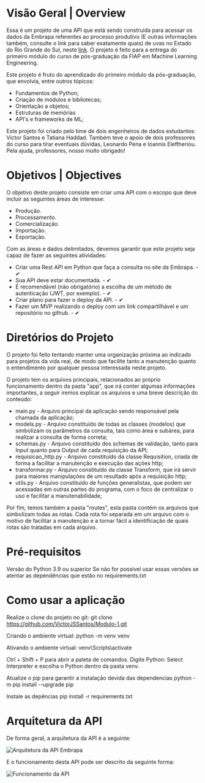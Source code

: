 # Visão Geral | Overview 
Essa é um projeto de uma API que está sendo construída para acessar os dados da Embrapa referentes ao processo produtivo (E outras informações também, consulte o link para saber exatamente quais) de uvas no Estado do Rio Grande do Sul, neste [link](http://vitibrasil.cnpuv.embrapa.br/).
O projeto é feito para a entrega do primeiro módulo do curso de pós-graduação da FIAP em Machine Learning Engineering.

Este projeto é fruto do aprendizado do primeiro módulo da pós-graduação, que envolvia, entre outros tópicos:
* Fundamentos de Python;
* Criação de módulos e bibliotecas;
* Orientação a objetos;
* Estruturas de memórias
* API's e frameworks de ML;

Este projeto foi criado pelo time de dois engenheiros de dados estudantes: Victor Santos e Tatiana Haddad. Também teve o apoio de dois professores do curso para tirar eventuais dúvidas, Leonardo Pena e Ioannis Eleftheriou.
Pela ajuda, professores, nosso muito obrigado! 

# Objetivos | Objectives 

O objetivo deste projeto consiste em criar uma API com o escopo que deve incluir as seguintes áreas de interesse:
* Produção.
* Processamento.
* Comercialização.
* Importação.
* Exportação.

Com as áreas e dados delimitados, devemos garantir que este projeto seja capaz de fazer as seguintes atividades:
* Criar uma Rest API em Python que faça a consulta no site da Embrapa. -                                               ✔                   
* Sua API deve estar documentada. -                                                                                    ✔
* É recomendável (não obrigatório) a escolha de um método de autenticação (JWT, por exemplo). -                        ✔
* Criar plano para fazer o deploy da API. -                                                                            ✔
* Fazer um MVP realizando o deploy com um link compartilhável e um repositório no github. -                            ✔

# Diretórios do Projeto

O projeto foi feito tentando manter uma organização próxima ao indicado para projetos da vida real, de modo que facilite tanto a manutenção quanto o entendimento por qualquer pessoa interessada neste projeto.

O projeto tem os arquivos principais, relacionados ao próprio funcionamento dentro da pasta "app", que irá conter algumas informações importantes, a seguir iremos explicar os arquivos e uma breve descrição do conteúdo:
* main.py - Arquivo principal da aplicação sendo responsável pela chamada da aplicação;
* models.py - Arquivo constituído de todas as classes (modelos) que simbolizam os parâmetros da consulta, tais como área e subárea, para realizar a consulta de forma correta;
* schemas.py - Arquivo constituído dos schemas de validação, tanto para Input quanto para Output de cada requisição da API;
* requisicao_http.py - Arquivo constituído da classe Requisition, criada de forma a facilitar a manutenção e execução das ações http;
* transformar.py - Arquivo constituído da classe Transform, que irá servir para maiores manipulações de um resultado após a requisição http;
* utils.py - Arquivo constituído de funções generalistas, que podem ser acessadas em outras partes do programa, com o foco de centralizar o uso e facilitar a manutenabilidade;

Por fim, temos também a pasta "routes", esta pasta contém os arquivos que simbolizam todas as rotas. Cada rota foi separada em um arquivo com o motivo de facilitar a manutenção e a tornar fácil a identificação de quais rotas são tratadas em cada arquivo.



# Pré-requisitos

Versão do Python 3.9 ou superior
Se não for possível usar essas versões se atentar as dependências que estão no requirements.txt


# Como usar a aplicação

Realize o clone do projeto no git:
  git clone https://github.com/VictorJSSantos/Modulo-1.git

Criando o ambiente virtual: 
  python -m venv venv

Ativando o ambiente virtual: 
  venv\Scripts\activate

Ctrl + Shift + P para abrir a paleta de comandos.
  Digite Python: Select Interpreter e escolha o Python dentro da pasta venv.

Atualize o pip para garantir a instalação devida das dependencias 
  python -m pip install --upgrade pip

Instale as depências
  pip install -r requirements.txt





# Arquitetura da API
De forma geral, a arquitetura da API é a seguinte:

![Arquitetura da API Embrapa](https://github.com/VictorJSSantos/Modulo-1/blob/main/API%20-%20Arquitetura%20.jpg)

E o funcionamento desta API pode ser descrito da seguinte forma:

![Funcionamento da API](https://github.com/VictorJSSantos/Modulo-1/blob/main/API%20-%20Funcionamento%20Interno.jpg)


